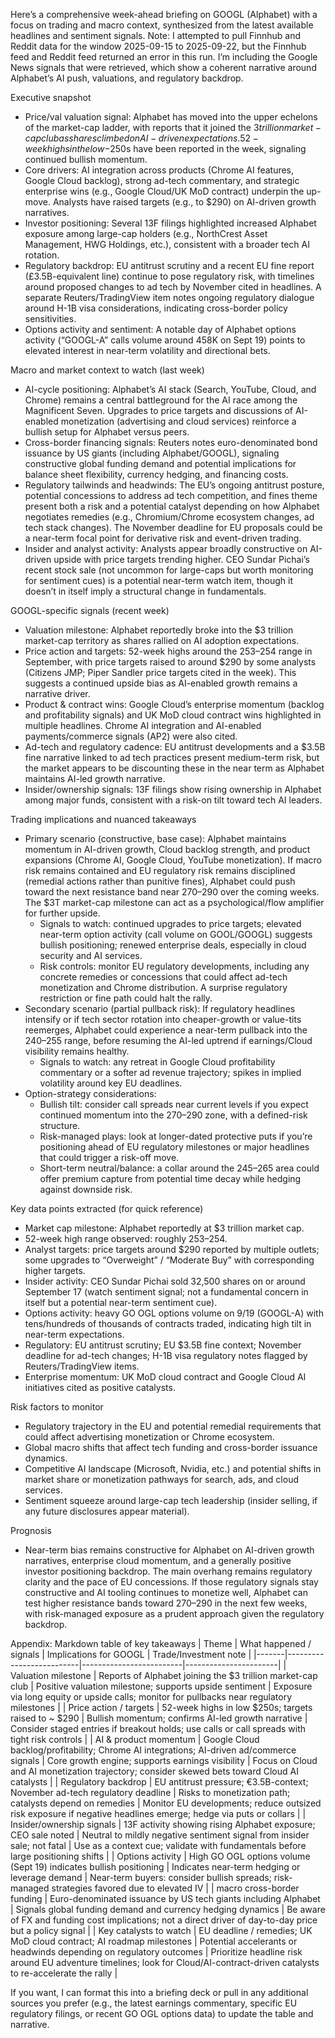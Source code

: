 Here’s a comprehensive week-ahead briefing on GOOGL (Alphabet) with a focus on trading and macro context, synthesized from the latest available headlines and sentiment signals. Note: I attempted to pull Finnhub and Reddit data for the window 2025-09-15 to 2025-09-22, but the Finnhub feed and Reddit feed returned an error in this run. I’m including the Google News signals that were retrieved, which show a coherent narrative around Alphabet’s AI push, valuations, and regulatory backdrop.

Executive snapshot
- Price/val valuation signal: Alphabet has moved into the upper echelons of the market-cap ladder, with reports that it joined the $3 trillion market-cap club as shares climbed on AI-driven expectations. 52-week highs in the low-$250s have been reported in the week, signaling continued bullish momentum.
- Core drivers: AI integration across products (Chrome AI features, Google Cloud backlog), strong ad-tech commentary, and strategic enterprise wins (e.g., Google Cloud/UK MoD contract) underpin the up-move. Analysts have raised targets (e.g., to $290) on AI-driven growth narratives.
- Investor positioning: Several 13F filings highlighted increased Alphabet exposure among large-cap holders (e.g., NorthCrest Asset Management, HWG Holdings, etc.), consistent with a broader tech AI rotation.
- Regulatory backdrop: EU antitrust scrutiny and a recent EU fine report (£3.5B-equivalent line) continue to pose regulatory risk, with timelines around proposed changes to ad tech by November cited in headlines. A separate Reuters/TradingView item notes ongoing regulatory dialogue around H-1B visa considerations, indicating cross-border policy sensitivities.
- Options activity and sentiment: A notable day of Alphabet options activity (“GOOGL-A” calls volume around 458K on Sept 19) points to elevated interest in near-term volatility and directional bets.

Macro and market context to watch (last week)
- AI-cycle positioning: Alphabet’s AI stack (Search, YouTube, Cloud, and Chrome) remains a central battleground for the AI race among the Magnificent Seven. Upgrades to price targets and discussions of AI-enabled monetization (advertising and cloud services) reinforce a bullish setup for Alphabet versus peers.
- Cross-border financing signals: Reuters notes euro-denominated bond issuance by US giants (including Alphabet/GOOGL), signaling constructive global funding demand and potential implications for balance sheet flexibility, currency hedging, and financing costs.
- Regulatory tailwinds and headwinds: The EU’s ongoing antitrust posture, potential concessions to address ad tech competition, and fines theme present both a risk and a potential catalyst depending on how Alphabet negotiates remedies (e.g., Chromium/Chrome ecosystem changes, ad tech stack changes). The November deadline for EU proposals could be a near-term focal point for derivative risk and event-driven trading.
- Insider and analyst activity: Analysts appear broadly constructive on AI-driven upside with price targets trending higher. CEO Sundar Pichai’s recent stock sale (not uncommon for large-caps but worth monitoring for sentiment cues) is a potential near-term watch item, though it doesn’t in itself imply a structural change in fundamentals.

GOOGL-specific signals (recent week)
- Valuation milestone: Alphabet reportedly broke into the $3 trillion market-cap territory as shares rallied on AI adoption expectations.
- Price action and targets: 52-week highs around the $253–$254 range in September, with price targets raised to around $290 by some analysts (Citizens JMP; Piper Sandler price targets cited in the week). This suggests a continued upside bias as AI-enabled growth remains a narrative driver.
- Product & contract wins: Google Cloud’s enterprise momentum (backlog and profitability signals) and UK MoD cloud contract wins highlighted in multiple headlines. Chrome AI integration and AI-enabled payments/commerce signals (AP2) were also cited.
- Ad-tech and regulatory cadence: EU antitrust developments and a $3.5B fine narrative linked to ad tech practices present medium-term risk, but the market appears to be discounting these in the near term as Alphabet maintains AI-led growth narrative.
- Insider/ownership signals: 13F filings show rising ownership in Alphabet among major funds, consistent with a risk-on tilt toward tech AI leaders.

Trading implications and nuanced takeaways
- Primary scenario (constructive, base case): Alphabet maintains momentum in AI-driven growth, Cloud backlog strength, and product expansions (Chrome AI, Google Cloud, YouTube monetization). If macro risk remains contained and EU regulatory risk remains disciplined (remedial actions rather than punitive fines), Alphabet could push toward the next resistance band near $270–$290 over the coming weeks. The $3T market-cap milestone can act as a psychological/flow amplifier for further upside.
  - Signals to watch: continued upgrades to price targets; elevated near-term option activity (call volume on GOOL/GOOGL) suggests bullish positioning; renewed enterprise deals, especially in cloud security and AI services.
  - Risk controls: monitor EU regulatory developments, including any concrete remedies or concessions that could affect ad-tech monetization and Chrome distribution. A surprise regulatory restriction or fine path could halt the rally.
- Secondary scenario (partial pullback risk): If regulatory headlines intensify or if tech sector rotation into cheaper-growth or value-tits reemerges, Alphabet could experience a near-term pullback into the $240–$255 range, before resuming the AI-led uptrend if earnings/Cloud visibility remains healthy.
  - Signals to watch: any retreat in Google Cloud profitability commentary or a softer ad revenue trajectory; spikes in implied volatility around key EU deadlines.
- Option-strategy considerations:
  - Bullish tilt: consider call spreads near current levels if you expect continued momentum into the $270–$290 zone, with a defined-risk structure.
  - Risk-managed plays: look at longer-dated protective puts if you’re positioning ahead of EU regulatory milestones or major headlines that could trigger a risk-off move.
  - Short-term neutral/balance: a collar around the $245–$265 area could offer premium capture from potential time decay while hedging against downside risk.

Key data points extracted (for quick reference)
- Market cap milestone: Alphabet reportedly at $3 trillion market cap.
- 52-week high range observed: roughly $253–$254.
- Analyst targets: price targets around $290 reported by multiple outlets; some upgrades to “Overweight” / “Moderate Buy” with corresponding higher targets.
- Insider activity: CEO Sundar Pichai sold 32,500 shares on or around September 17 (watch sentiment signal; not a fundamental concern in itself but a potential near-term sentiment cue).
- Options activity: heavy GO OGL options volume on 9/19 (GOOGL-A) with tens/hundreds of thousands of contracts traded, indicating high tilt in near-term expectations.
- Regulatory: EU antitrust scrutiny; EU $3.5B fine context; November deadline for ad-tech changes; H-1B visa regulatory notes flagged by Reuters/TradingView items.
- Enterprise momentum: UK MoD cloud contract and Google Cloud AI initiatives cited as positive catalysts.

Risk factors to monitor
- Regulatory trajectory in the EU and potential remedial requirements that could affect advertising monetization or Chrome ecosystem.
- Global macro shifts that affect tech funding and cross-border issuance dynamics.
- Competitive AI landscape (Microsoft, Nvidia, etc.) and potential shifts in market share or monetization pathways for search, ads, and cloud services.
- Sentiment squeeze around large-cap tech leadership (insider selling, if any future disclosures appear material).

Prognosis
- Near-term bias remains constructive for Alphabet on AI-driven growth narratives, enterprise cloud momentum, and a generally positive investor positioning backdrop. The main overhang remains regulatory clarity and the pace of EU concessions. If those regulatory signals stay constructive and AI tooling continues to monetize well, Alphabet can test higher resistance bands toward $270–$290 in the next few weeks, with risk-managed exposure as a prudent approach given the regulatory backdrop.

Appendix: Markdown table of key takeaways
| Theme | What happened / signals | Implications for GOOGL | Trade/Investment note |
|-------|--------------------------|-------------------------|-----------------------|
| Valuation milestone | Reports of Alphabet joining the $3 trillion market-cap club | Positive valuation milestone; supports upside sentiment | Exposure via long equity or upside calls; monitor for pullbacks near regulatory milestones |
| Price action / targets | 52-week highs in low $250s; targets raised to ~ $290 | Bullish momentum; confirms AI-led growth narrative | Consider staged entries if breakout holds; use calls or call spreads with tight risk controls |
| AI & product momentum | Google Cloud backlog/profitability; Chrome AI integrations; AI-driven ad/commerce signals | Core growth engine; supports earnings visibility | Focus on Cloud and AI monetization trajectory; consider skewed bets toward Cloud AI catalysts |
| Regulatory backdrop | EU antitrust pressure; €3.5B-context; November ad-tech regulatory deadline | Risks to monetization path; catalysts depend on remedies | Monitor EU developments; reduce outsized risk exposure if negative headlines emerge; hedge via puts or collars |
| Insider/ownership signals | 13F activity showing rising Alphabet exposure; CEO sale noted | Neutral to mildly negative sentiment signal from insider sale; not fatal | Use as a context cue; validate with fundamentals before large positioning shifts |
| Options activity | High GO OGL options volume (Sept 19) indicates bullish positioning | Indicates near-term hedging or leverage demand | Near-term buyers: consider bullish spreads; risk-managed strategies favored due to elevated IV |
| macro cross-border funding | Euro-denominated issuance by US tech giants including Alphabet | Signals global funding demand and currency hedging dynamics | Be aware of FX and funding cost implications; not a direct driver of day-to-day price but a policy signal |
| Key catalysts to watch | EU deadline / remedies; UK MoD cloud contract; AI roadmap milestones | Potential accelerants or headwinds depending on regulatory outcomes | Prioritize headline risk around EU adventure timelines; look for Cloud/AI-contract-driven catalysts to re-accelerate the rally |

If you want, I can format this into a briefing deck or pull in any additional sources you prefer (e.g., the latest earnings commentary, specific EU regulatory filings, or recent GO OGL options data) to update the table and narrative.